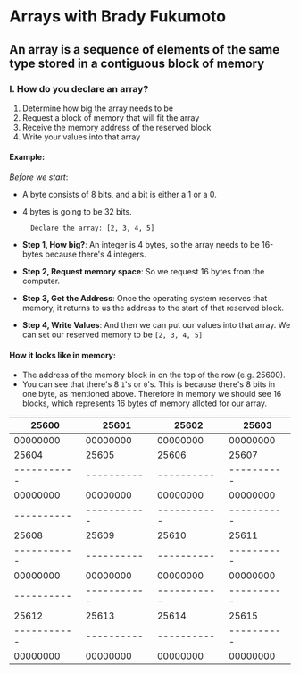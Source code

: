 # Arrays with Brady Fukumoto

## An array is a sequence of elements of the **same type** stored in a contiguous block of memory

### I. How do you declare an array?
1. Determine how big the array needs to be
2. Request a block of memory that will fit the array
3. Receive the memory address of the reserved block
4. Write your values into that array

#### Example:

*Before we start*:
- A byte consists of 8 bits, and a bit is either a 1 or a 0.
- 4 bytes is going to be 32 bits.

        Declare the array: [2, 3, 4, 5]

- **Step 1, How big?**: An integer is 4 bytes, so the array needs to be 16-bytes because there's 4 integers.
- **Step 2, Request memory space**: So we request 16 bytes from the computer.
- **Step 3, Get the Address**: Once the operating system reserves that memory, it returns to us the address to the start of that reserved block.
- **Step 4, Write Values**: And then we can put our values into that array. We can set our reserved memory to be `[2, 3, 4, 5]`

#### How it looks like in memory:

- The address of the memory block in on the top of the row (e.g. 25600).
- You can see that there's 8 `1`'s or `0`'s. This is because there's 8 bits in one byte, as mentioned above. Therefore in memory we should see 16 blocks, which represents 16 bytes of memory alloted for our array.

| 25600       | 25601       | 25602      | 25603      |
|-------------|-------------|------------|------------|
| 00000000    | 00000000    | 00000000   | 00000000   |
| 25604       | 25605       | 25606      | 25607      |
| ----------- | ----------  | ---------- | ---------- |
| 00000000    | 00000000    | 00000000   | 00000000   |
| ----------  | ----------- | -----------| ---------- |
| 25608       | 25609       | 25610      | 25611      |
| ----------- | ----------  | ---------- | ---------- |
| 00000000    | 00000000    | 00000000   | 00000000   |
| ----------  | ----------- | -----------| ---------- |
| 25612       | 25613       | 25614      | 25615      |
| ----------- | ----------  | ---------- | ---------- |
| 00000000    | 00000000    | 00000000   | 00000000   |

